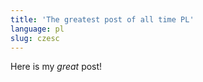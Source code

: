 ```yaml
---
title: 'The greatest post of all time PL'
language: pl
slug: czesc
---
```


Here is my _great_ post!